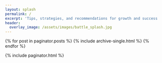 ```yaml
---
layout: splash
permalink: /
excerpt: 'Tips, strategies, and recommendations for growth and success in Iron Throne'
header:
  overlay_image: /assets/images/battle_splash.jpg
---
```


{% for post in paginator.posts %}
  {% include archive-single.html %}
{% endfor %}

{% include paginator.html %}